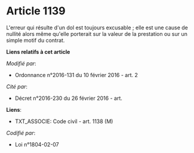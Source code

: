 # Article 1139

L'erreur qui résulte d'un dol est toujours excusable ; elle est une cause de nullité alors même qu'elle porterait sur la
valeur de la prestation ou sur un simple motif du contrat.

**Liens relatifs à cet article**

_Modifié par_:

  - Ordonnance n°2016-131 du 10 février 2016 - art. 2

_Cité par_:

  - Décret n°2016-230 du 26 février 2016 - art.

**Liens**:

  - TXT_ASSOCIE: Code civil - art. 1138 (M)

_Codifié par_:

  - Loi n°1804-02-07
